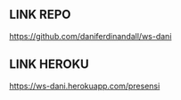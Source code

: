 ## LINK REPO

https://github.com/daniferdinandall/ws-dani

## LINK HEROKU

https://ws-dani.herokuapp.com/presensi